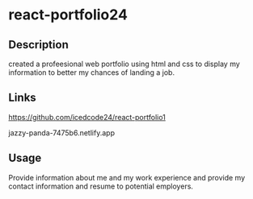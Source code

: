 # react-portfolio24

## Description
created a profeesional web portfolio using html and css to display my information to better my chances of landing a job.

## Links
https://github.com/icedcode24/react-portfolio1

jazzy-panda-7475b6.netlify.app


## Usage
Provide information about me and my work experience and provide my contact information and resume to potential employers.


